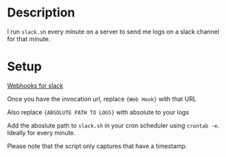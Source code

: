 # Description
I run `slack.sh` every minute on a server to send me logs on a slack channel for that minute. 

# Setup
[Webhooks for slack](https://api.slack.com/incoming-webhooks)

Once you have the invocation url, replace `{Web Hook}` with that URL

Also replace `{ABSOLUTE PATH TO LOGS}` with absolute to your logs

Add the aboslute path to `slack.sh` in your cron scheduler using `crontab -e`. Ideally for every minute.

Please note that the script only captures that have a timestamp.

